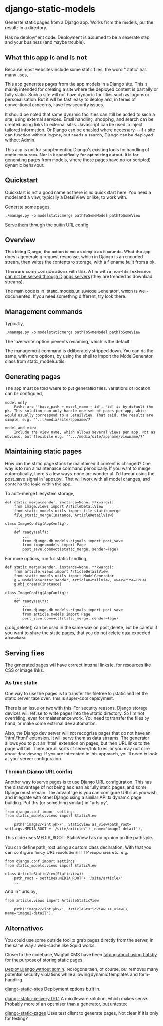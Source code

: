 # django-static-models
Generate static pages from a Django app. Works from the models, put the results in a directory.

Has no deployment code. Deployment is assumed to be a seperate step, and your business (and maybe trouble).

## What this app is and is not
Because most websites include some static files, the word ''static' has many uses,

This app generates pages from the app models in a Django site. This is mainly intended for creating a site where the deployed content is partially or fully static. Such a site will not have dynamic facilities such as logons or personalisation. But it will be fast, easy to deploy and, in terms of conventional concerns, have few security issues. 

It should be noted that some dynamic facilities can still be added to such a site, using external services. Email handling, shopping, and search can be created using links to external sites. Javascript can be used to inject tailored information. Or Django can be enabled where necessary---if a site can function without logons, but needs a search, Django can be deployed without Admin. 

This app is not for supplementing Django's existing tools for handling of static resources. Nor is it specifically for optimizing output. It is for generating pages from models, where those pages have no (or scripted) dynamic behaviour.


## Quickstart
Quickstart is not a good name as there is no quick start here. You need a model and a view, typically a DetailView or like, to work with.

Generate some pages,

    ./manage.py -o modelstaticmerge pathToSomeModel pathToSomeView

[Serve them](#through-Django-url-config) through the buitin URL config


## Overview
This being Django, the action is not as simple as it sounds. What the app does is generate q request response, which in Django is an encoded stream, then writes the contents to storage, with a filename built from a pk.

There are some considerations with this. A file with a non-html extension [can not be served through Django servers](#serving-files) (they are treaded as download streams). 

The main code is in 'static_models.utils.ModelGenerator', which is well-documented. If you need something different, try look there.

  
## Management commands
Typically,

    ./manage.py -o modelstaticmerge pathToSomeModel pathToSomeView

The 'overwrite' option prevents renaming, which is the default.

The management command is deliberately stripped down. You can do the same, with more options, by using the shell to import the ModelGenerator class from static_models.utils. 
 

## Generating pages
The app must be told where to put generated files. Variations of location can be configured,

    model only
        Paths are ''base_path + model_name + id'. 'id' is by default the pk. This solution can only handle one set of pages per app, which would usually correspond to a DetailView. That said, the results are simple, e.g. ''.../media/site/appname/7'

    model and view
        Include the view name, which allows several views per app. Not as obvious, but flexibile e.g. ''.../media/site/appname/viewname/7'


## Maintaining static pages
How can the static page stock be maintained if content is changed? One way is to run a maintenance command periodically. If you want to merge automatically, there's a few ways, none are wonderful. I'd favour using the post_save signal in 'apps.py'. That will work with all model changes, and contains the logic within the app,

To auto-merge filesystem storage,

    def static_merge(sender, instance=None, **kwargs):
        from image.views import ArticleDetailView
        from static_models.utils import file_static_merge
        file_static_merge(instance, ArticleDetailView)

    class ImageConfig(AppConfig):
        ...
        def ready(self):
            ...
            from django.db.models.signals import post_save
            from image.models import Page
            post_save.connect(static_merge, sender=Page)

For more options, run full static handling,

    def static_merge(sender, instance=None, **kwargs):
        from article.views import ArticleDetailView
        from static_models.utils import ModelGenerator
        g = ModelGenerator(sender, ArticleDetailView, overwrite=True)
        g.obj_create(instance)

    class ImageConfig(AppConfig):
        ...
        def ready(self):
            ...
            from django.db.models.signals import post_save
            from article.models import Page
            post_save.connect(static_merge, sender=Page)


g.obj_delete() can be used in the same way on post_delete, but be careful if you want to share the static pages, that you do not delete data expected elsewhere.
 
## Serving files
The generated pages will have correct internal links ie. for resources like CSS or image links.

### As true static
One way to use the pages is to transfer the filetree to /static and let the static server take over. This is super-cool deployment.

There is an issue or two with this. For security reasons, Django storage devices will refuse to write pages into the /static directory. So I'm not overriding, even for maintenance work. You need to transfer the files by hand, or make some external dev automation. 

Also, the Django dev server will not recognise pages that do not have an 'htm'/'html' extension. It will serve them as data streams. The generator allows you to put an 'html' extension on pages, but then URL links to the page will fail. There are all sorts of server/link fixes, or you may not care about dev viewing. If you are interested in this approach, you'll need to look at your server configuration.


### Through Django URL config
Another way to serve pages is to use Django URL configuration. This has the disadvantage of not being as clean as fully static pages, and some Django must remain. The advantage is you can configure URLs as you wish, and integrate with other Django using a similar API to dynamic page building. Put this (or something similar) in ''urls.py',

    from django.conf import settings
    from static_models.views import StaticView
        ...
        path('image2/<int:pk>/', StaticView.as_view(path_root= settings.MEDIA_ROOT + '/site/article/'), name='image2-detail'),

This code uses MEDIA_ROOT. StaticView has no opinion on the pathstyle.

You can define path_root using a custom class declaration, With that you can configure fancy URL resolution/HTTP responses etc. e.g.

    from django.conf import settings
    from static_models.views import StaticView

    class ArticleStaticView(StaticView):
        path_root = settings.MEDIA_ROOT + '/site/article/'
        ...

And in ''urls.py',

    from article.views import ArticleStaticView
        ...
        path('image2/<int:pk>/', ArticleStaticView.as_view(), name='image2-detail'),

 

## Alternatives
You could use some outside tool to grab pages directly from the server, in the same way a web-cache like Squid works.

Closer to the codebase, Wagtail CMS have been [talking about using Gatsby](https://wagtail.io/blog/using-gatsby-wagtail-build-case-study/) for the purpose of storing static pages.

[Deploy Django without admin](https://stackoverflow.com/questions/4845239/how-can-i-disable-djangos-admin-in-a-deployed-project-but-keep-it-for-local-de). No logons then, of course, but removes many potential security violations while allowing dynamic templates and form-handling. 

[django-static-sites](https://github.com/ciotto/django-static-sites/tree/master/staticsites) 
    Deployment options built in. 

[django-static-delivery 0.0.1](https://pypi.org/project/django-static-delivery/) 
    A middleware solution, which makes sense. Probably more of an optimiser than a generator, but untested.

[django-static-pages](https://pypi.org/project/django-static-pages/)
    Uses test client to generate pages, Not clear if it is only for testing?

